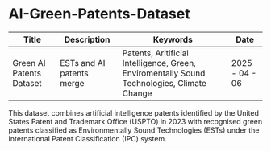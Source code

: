 # AI-Green-Patents-Dataset
| Title       | Description               | Keywords |  Date    
|-------------|---------------------------|----------|------|
| Green AI Patents Dataset   | ESTs and AI patents merge     | Patents, Aritificial Intelligence, Green, Enviromentally Sound Technologies, Climate Change | 2025 - 04 - 06

This dataset combines artificial intelligence patents identified by the United States Patent and Trademark Office (USPTO) in 2023 with recognised green patents classified as Environmentally Sound Technologies (ESTs) under the International Patent Classification (IPC) system.
